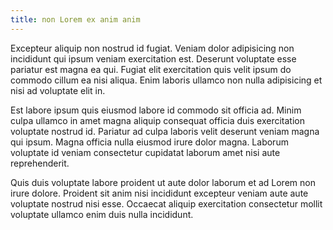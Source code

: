 ```yaml
---
title: non Lorem ex anim anim
---
```


Excepteur aliquip non nostrud id fugiat. Veniam dolor adipisicing non incididunt qui ipsum veniam exercitation est. Deserunt voluptate esse pariatur est magna ea qui. Fugiat elit exercitation quis velit ipsum do commodo cillum ea nisi aliqua. Enim laboris ullamco non nulla adipisicing et nisi ad voluptate elit in.

Est labore ipsum quis eiusmod labore id commodo sit officia ad. Minim culpa ullamco in amet magna aliquip consequat officia duis exercitation voluptate nostrud id. Pariatur ad culpa laboris velit deserunt veniam magna qui ipsum. Magna officia nulla eiusmod irure dolor magna. Laborum voluptate id veniam consectetur cupidatat laborum amet nisi aute reprehenderit.

Quis duis voluptate labore proident ut aute dolor laborum et ad Lorem non irure dolore. Proident sit anim nisi incididunt excepteur veniam aute aute voluptate nostrud nisi esse. Occaecat aliquip exercitation consectetur mollit voluptate ullamco enim duis nulla incididunt.
